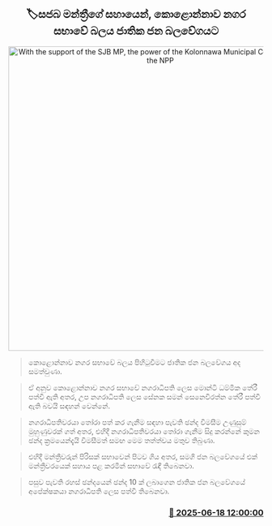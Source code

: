 <p align='center'><b><h2 align='center' title='With the support of the SJB MP, the power of the Kolonnawa Municipal Council goes to the NPP'>🏷සජබ මන්ත්‍රීගේ සහායෙන්, කොළොන්නාව නගර සභාවේ බලය ජාතික ජන බලවේගයට</h2></b></p>
<p align='center'><img src='https://helakuru.sgp1.cdn.digitaloceanspaces.com/esana/images/lib/npp-399388.jpg' width='600' alt='With the support of the SJB MP, the power of the Kolonnawa Municipal Council goes to the NPP'></p>

> කොළොන්නාව නගර සභාවේ බලය පිහිටුවීමට ජාතික ජන බලවේගය අද සමත්වුණා.

> ඒ අනුව කොළොන්නාව නගර සභාවේ නගරාධිපති ලෙස මොන්ටි ධම්මික තේරී පත්වී ඇති අතර, උප නගරාධිපති ලෙස සේනක සමන් සෙනෙවිරත්න තේරී පත්වී ඇති බවයි සඳහන් වෙන්නේ.

> නගරාධිපතිවරයා තෝරා පත් කර ගැනීම සඳහා පැවති ඡන්ද විමසීම උණුසුම් මුහුණුවරක් ගත් අතර, එහිදී නගරාධිපතිවරයා තෝරා ගැනීම සිදු කරන්නේ කුමන ඡන්ද ක්‍රමයෙන්දැයි විමසීමත් සමඟ මෙම තත්ත්වය මතුව තිබුණා.

> එහිදී මන්ත්‍රීවරුන් පිරිසක් සභාවෙන් පිටව ගිය අතර, සමගි ජන බලවේගයේ එක් මන්ත්‍රීවරයෙක් සහාය පළ කරමින් සභාවේ රැඳී තිබෙනවා.

> පසුව පැවති රහස් ඡන්දයෙන් ඡන්ද 10 ක් ලබාගෙන ජාතික ජන බලවේගයේ අපේක්ෂකයා නගරාධිපති ලෙස පත්වී ති‍බෙනවා.



<h3 align='right'><a href='https://www.helakuru.lk/esana/p/111121/'>📅 2025-06-18 12:00:00</a></h3>
